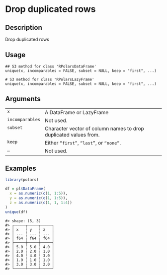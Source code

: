 
# Drop duplicated rows

## Description

Drop duplicated rows

## Usage

<pre><code class='language-R'>## S3 method for class 'RPolarsDataFrame'
unique(x, incomparables = FALSE, subset = NULL, keep = "first", ...)

# S3 method for class 'RPolarsLazyFrame'
unique(x, incomparables = FALSE, subset = NULL, keep = "first", ...)
</code></pre>

## Arguments

<table>
<tr>
<td style="white-space: nowrap; font-family: monospace; vertical-align: top">
<code id="unique.RPolarsDataFrame_:_x">x</code>
</td>
<td>
A DataFrame or LazyFrame
</td>
</tr>
<tr>
<td style="white-space: nowrap; font-family: monospace; vertical-align: top">
<code id="unique.RPolarsDataFrame_:_incomparables">incomparables</code>
</td>
<td>
Not used.
</td>
</tr>
<tr>
<td style="white-space: nowrap; font-family: monospace; vertical-align: top">
<code id="unique.RPolarsDataFrame_:_subset">subset</code>
</td>
<td>
Character vector of column names to drop duplicated values from.
</td>
</tr>
<tr>
<td style="white-space: nowrap; font-family: monospace; vertical-align: top">
<code id="unique.RPolarsDataFrame_:_keep">keep</code>
</td>
<td>
Either <code>“first”</code>, <code>“last”</code>, or
<code>“none”</code>.
</td>
</tr>
<tr>
<td style="white-space: nowrap; font-family: monospace; vertical-align: top">
<code id="unique.RPolarsDataFrame_:_...">…</code>
</td>
<td>
Not used.
</td>
</tr>
</table>

## Examples

``` r
library(polars)

df = pl$DataFrame(
  x = as.numeric(c(1, 1:5)),
  y = as.numeric(c(1, 1:5)),
  z = as.numeric(c(1, 1, 1:4))
)
unique(df)
```

    #> shape: (5, 3)
    #> ┌─────┬─────┬─────┐
    #> │ x   ┆ y   ┆ z   │
    #> │ --- ┆ --- ┆ --- │
    #> │ f64 ┆ f64 ┆ f64 │
    #> ╞═════╪═════╪═════╡
    #> │ 5.0 ┆ 5.0 ┆ 4.0 │
    #> │ 2.0 ┆ 2.0 ┆ 1.0 │
    #> │ 4.0 ┆ 4.0 ┆ 3.0 │
    #> │ 1.0 ┆ 1.0 ┆ 1.0 │
    #> │ 3.0 ┆ 3.0 ┆ 2.0 │
    #> └─────┴─────┴─────┘
